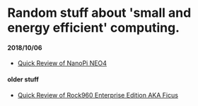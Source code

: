 # Random stuff about 'small and energy efficient' computing.

#### 2018/10/06

* [Quick Review of NanoPi NEO4](articles/Quick_Review_of_NanoPi_NEO4.md)

#### older stuff

* [Quick Review of Rock960 Enterprise Edition AKA Ficus](https://forum.armbian.com/topic/8329-quick-review-of-rock960-enterprise-edition-aka-ficus/)